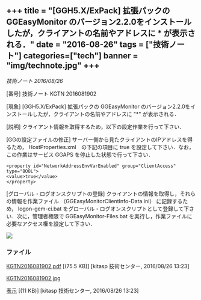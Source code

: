 +++
title = "[GGH5.X/ExPack] 拡張パックの GGEasyMonitor のバージョン2.2.0をインストールしたが，クライアントの名前やアドレスに * が表示される．"
date = "2016-08-26"
tags = ["技術ノート"]
categories=["tech"]
banner = "img/technote.jpg"
+++
--------------------------------------------------------------------------------------------------------------------------------------

*技術ノート
2016/08/26*


[番号]
技術ノート KGTN 2016081902

[現象]
[GGH5.X/ExPack] 拡張パックの GGEasyMonitor
のバージョン2.2.0をインストールしたが，クライアントの名前やアドレスに
"*" が表示される．

[説明]
クライアント情報を取得するため，以下の設定作業を行って下さい．

[GGの設定ファイルの修正]
サーバー側から見たクライアントのIPアドレスを得るため，
HostProperties.xml　の下記の項目に true
を設定して下さい．なお，この作業はサービス GGAPS
を停止した状態で行って下さい．

    <property id="NetworkAddressEnvVarEnabled" group="ClientAccess" type="BOOL">
    <value>true</value>
    </property>

[グローバル・ログオンスクリプトの登録]
クライアントの情報を取得し，それらの情報を作業ファイル
（GGEasyMonitorClientInfo-Data.ini） に記録するため， logon-gem-ci.bat
をグローバル・ログオンスクリプトとして登録して下さい．次に，管理者権限で
GGEasyMonitor-Files.bat
を実行し，作業ファイルに必要なアクセス権を設定して下さい．

![](http://techreport.kitasp.net/attachments/download/2964/KGTN2016081902.jpg)


### ファイル





[KGTN2016081902.pdf](http://techreport.kitasp.net/attachments/download/2963/KGTN2016081902.pdf)
 [(75.5 KB)] [kitasp 技術センター, 2016/08/26
13:23]

[KGTN2016081902.jpg](http://techreport.kitasp.net/attachments/download/2964/KGTN2016081902.jpg)

[表示](http://techreport.kitasp.net/attachments/2964/KGTN2016081902.jpg "表示")
 [(11 KB)] [kitasp 技術センター, 2016/08/26
13:23]
